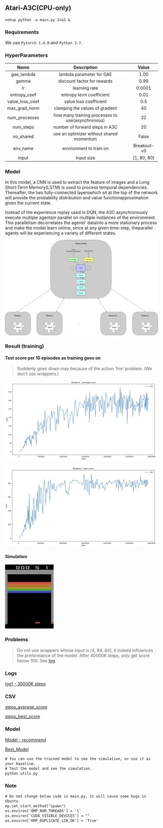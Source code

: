 ## Atari-A3C(CPU-only)
```shell
nohup python -u main.py 2>&1 &
```
### Requirements

We use `Pytorch 1.4.0` and `Python 3.7`.

### HyperParameters

|      Name       |                   Description                    |    Value    |
| :-------------: | :----------------------------------------------: | :---------: |
|   gae_lambda    |             lambda parameter for GAE             |    1.00     |
|      gamma      |           discount factor for rewards            |    0.99     |
|       lr        |                  learning rate                   |   0.0001    |
|  entropy_coef   |             entropy term coefficient             |    0.01     |
| value_loss_coef |              value loss coefficient              |     0.5     |
|  max_grad_norm  |         clamping the values of gradient          |     40      |
|  num_processes  | how many training processes to use(asynchronous) |     32      |
|    num_steps    |          number of forward steps in A3C          |     20      |
|    no_shared    |     use an optimizer without shared momentum     |    False    |
|    env_name     |             environment to train on              | Breakout-v0 |
|      Input      |                    Input size                    | [1, 80, 80] |

### Model

In this model, a CNN is used to extract the feature of images and a Long Short-Term Memory(LSTM)  is  used  to  process  temporal  dependencies.   Thereafter,  the  two  fully-connected  layerswhich sit at the top of the network will provide the probability distribution and value functionapproximation given the current state.

Instead of the experience replay used in DQN, the A3C asynchronously execute multiple agentsin parallel on multiple instances of the environment.  This parallelism decorrelates the agents’ datainto a more stationary process and make the model learn online, since at any given time-step, theparallel agents will be experiencing a variety of different states.

![result2](./res/A3C_model.png)

### Result (training)

#### Test score per 10 episodes as training goes on

> Suddenly goes down may because of the action 'fire' problem. (We don't use wrappers.)

![result2](../res/A3C_average.png)

![result2](../res/A3C_best.png)

#### Simulation

![421](./res/421.gif)

### Problems

> Do not use wrappers whose input is [4, 84, 84], it indeed influences the preformance of the model. After 40000K steps, only get score below 100. See [log](../A3C_Wrappers/logs/Breakout-v0_test_log).

### Logs

[log1 - 30000K steps](./logs/Breakout-v0_test_log)

### CSV

[steps_average_score](./res/steps_average_score.csv)

[steps_best_score](steps_best_score.csv)

### Model

[Model - recommend](./res/model.pt)

[Best_Model](./res/best_model.pt)

```shell
# You can use the trained model to see the simulation, or use it as your baseline.
# Test the model and see the simulation.
python utils.py
```

### Note

```shell
# Do not change below code in main.py, it will cause some bugs in Ubuntu.
mp.set_start_method("spawn")
os.environ['OMP_NUM_THREADS'] = '1'
os.environ['CUDA_VISIBLE_DEVICES'] = ""
os.environ['KMP_DUPLICATE_LIB_OK'] = 'True'
```

